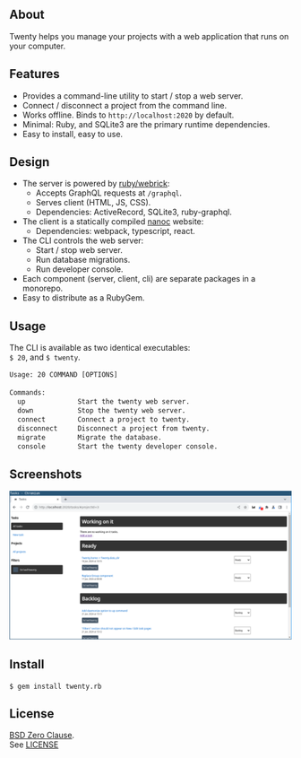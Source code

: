 ## About

Twenty helps you manage your projects with a web application
that runs on your computer.

## Features

* Provides a command-line utility to start / stop a web server.
* Connect / disconnect a project from the command line.
* Works offline. Binds to `http://localhost:2020` by default.
* Minimal: Ruby, and SQLite3 are the primary runtime dependencies.
* Easy to install, easy to use.

## Design

* The server is powered by [ruby/webrick](https://github.com/ruby/webrick):
  * Accepts GraphQL requests at `/graphql`.
  * Serves client (HTML, JS, CSS).
  * Dependencies: ActiveRecord, SQLite3, ruby-graphql.
* The client is a statically compiled [nanoc](https://github.com/nanoc/nanoc) website:
  * Dependencies: webpack, typescript, react.
* The CLI controls the web server:
  * Start / stop web server.
  * Run database migrations.
  * Run developer console.
* Each component (server, client, cli) are separate packages
  in a monorepo.
* Easy to distribute as a RubyGem.

## Usage

The CLI is available as two identical executables: <br>
`$ 20`, and `$ twenty`.

    Usage: 20 COMMAND [OPTIONS]

    Commands:
      up             Start the twenty web server.
      down           Stop the twenty web server.
      connect        Connect a project to twenty.
      disconnect     Disconnect a project from twenty.
      migrate        Migrate the database.
      console        Start the twenty developer console.

## Screenshots

![img](./share/twenty/demo.png)

## Install

    $ gem install twenty.rb

## License

[BSD Zero Clause](https://choosealicense.com/licenses/0bsd/).
<br>
See [LICENSE](./LICENSE)
